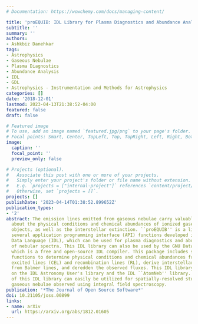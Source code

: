 ```yaml
---
# Documentation: https://wowchemy.com/docs/managing-content/

title: 'proEQUIB: IDL Library for Plasma Diagnostics and Abundance Analysis'
subtitle: ''
summary: ''
authors:
- Ashkbiz Danehkar
tags:
- Astrophysics
- Gaseous Nebulae
- Plasma Diagnostics
- Abundance Analysis
- IDL
- GDL
- Astrophysics - Instrumentation and Methods for Astrophysics
categories: []
date: '2018-12-01'
lastmod: 2023-04-13T21:38:52-04:00
featured: false
draft: false

# Featured image
# To use, add an image named `featured.jpg/png` to your page's folder.
# Focal points: Smart, Center, TopLeft, Top, TopRight, Left, Right, BottomLeft, Bottom, BottomRight.
image:
  caption: ''
  focal_point: ''
  preview_only: false

# Projects (optional).
#   Associate this post with one or more of your projects.
#   Simply enter your project's folder or file name without extension.
#   E.g. `projects = ["internal-project"]` references `content/project/deep-learning/index.md`.
#   Otherwise, set `projects = []`.
projects: []
publishDate: '2023-04-14T01:38:52.899652Z'
publication_types:
- '2'
abstract: The emission lines emitted from gaseous nebulae carry valuable information
  about the physical conditions and chemical abundances of ionized gases in these
  objects, as well as the interstellar extinction. ``proEQUIB'' is a library containing
  several application programming interface (API) functions developed in the Interactive
  Data Language (IDL), which can be used for plasma diagnostics and abundance analysis
  of nebular spectra. This IDL library can also be used by the GNU Data Language (GDL),
  which is a free and open-source IDL compiler. This package includes several API
  functions to determine physical conditions and chemical abundances from collisionally
  excited lines (CEL) and recombination lines (RL), derive interstellar extinctions
  from Balmer lines, and deredden the observed fluxes. This IDL library heavily relies
  on the IDL Astronomy User's library and the IDL ``AtomNeb'' library. The API functions
  of this IDL library can easily be utilized for spatially-resolved studies of ionized
  gaseous nebulae observed using integral field spectroscopy.
publication: '*The Journal of Open Source Software*'
doi: 10.21105/joss.00899
links:
- name: arXiv
  url: https://arxiv.org/abs/1812.01605
---
```

